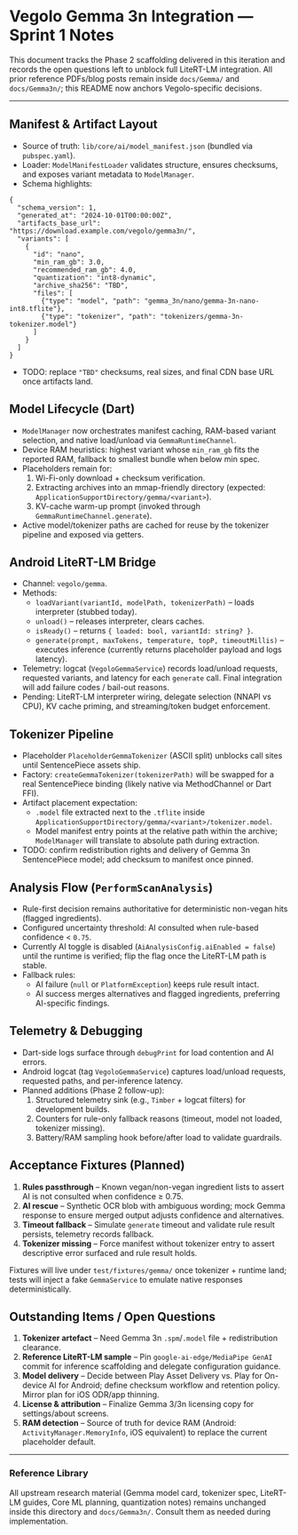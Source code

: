 # Vegolo Gemma 3n Integration — Sprint 1 Notes

This document tracks the Phase 2 scaffolding delivered in this iteration and records the open questions left to unblock full LiteRT-LM integration. All prior reference PDFs/blog posts remain inside `docs/Gemma/` and `docs/Gemma3n/`; this README now anchors Vegolo-specific decisions.

---

## Manifest & Artifact Layout

- Source of truth: `lib/core/ai/model_manifest.json` (bundled via `pubspec.yaml`).
- Loader: `ModelManifestLoader` validates structure, ensures checksums, and exposes variant metadata to `ModelManager`.
- Schema highlights:

```jsonc
{
  "schema_version": 1,
  "generated_at": "2024-10-01T00:00:00Z",
  "artifacts_base_url": "https://download.example.com/vegolo/gemma3n/",
  "variants": [
    {
      "id": "nano",
      "min_ram_gb": 3.0,
      "recommended_ram_gb": 4.0,
      "quantization": "int8-dynamic",
      "archive_sha256": "TBD",
      "files": [
        {"type": "model", "path": "gemma_3n/nano/gemma-3n-nano-int8.tflite"},
        {"type": "tokenizer", "path": "tokenizers/gemma-3n-tokenizer.model"}
      ]
    }
  ]
}
```

- TODO: replace `"TBD"` checksums, real sizes, and final CDN base URL once artifacts land.

## Model Lifecycle (Dart)

- `ModelManager` now orchestrates manifest caching, RAM-based variant selection, and native load/unload via `GemmaRuntimeChannel`.
- Device RAM heuristics: highest variant whose `min_ram_gb` fits the reported RAM, fallback to smallest bundle when below min spec.
- Placeholders remain for:
  1. Wi-Fi-only download + checksum verification.
  2. Extracting archives into an mmap-friendly directory (expected: `ApplicationSupportDirectory/gemma/<variant>`).
  3. KV-cache warm-up prompt (invoked through `GemmaRuntimeChannel.generate`).
- Active model/tokenizer paths are cached for reuse by the tokenizer pipeline and exposed via getters.

## Android LiteRT-LM Bridge

- Channel: `vegolo/gemma`.
- Methods:
  - `loadVariant(variantId, modelPath, tokenizerPath)` – loads interpreter (stubbed today).
  - `unload()` – releases interpreter, clears caches.
  - `isReady()` – returns `{ loaded: bool, variantId: string? }`.
  - `generate(prompt, maxTokens, temperature, topP, timeoutMillis)` – executes inference (currently returns placeholder payload and logs latency).
- Telemetry: logcat (`VegoloGemmaService`) records load/unload requests, requested variants, and latency for each `generate` call. Final integration will add failure codes / bail-out reasons.
- Pending: LiteRT-LM interpreter wiring, delegate selection (NNAPI vs CPU), KV cache priming, and streaming/token budget enforcement.

## Tokenizer Pipeline

- Placeholder `PlaceholderGemmaTokenizer` (ASCII split) unblocks call sites until SentencePiece assets ship.
- Factory: `createGemmaTokenizer(tokenizerPath)` will be swapped for a real SentencePiece binding (likely native via MethodChannel or Dart FFI).
- Artifact placement expectation:
  - `.model` file extracted next to the `.tflite` inside `ApplicationSupportDirectory/gemma/<variant>/tokenizer.model`.
  - Model manifest entry points at the relative path within the archive; `ModelManager` will translate to absolute path during extraction.
- TODO: confirm redistribution rights and delivery of Gemma 3n SentencePiece model; add checksum to manifest once pinned.

## Analysis Flow (`PerformScanAnalysis`)

- Rule-first decision remains authoritative for deterministic non-vegan hits (flagged ingredients).
- Configured uncertainty threshold: AI consulted when rule-based confidence < `0.75`.
- Currently AI toggle is disabled (`AiAnalysisConfig.aiEnabled = false`) until the runtime is verified; flip the flag once the LiteRT-LM path is stable.
- Fallback rules:
  - AI failure (`null` or `PlatformException`) keeps rule result intact.
  - AI success merges alternatives and flagged ingredients, preferring AI-specific findings.

## Telemetry & Debugging

- Dart-side logs surface through `debugPrint` for load contention and AI errors.
- Android logcat (tag `VegoloGemmaService`) captures load/unload requests, requested paths, and per-inference latency.
- Planned additions (Phase 2 follow-up):
  1. Structured telemetry sink (e.g., `Timber` + logcat filters) for development builds.
  2. Counters for rule-only fallback reasons (timeout, model not loaded, tokenizer missing).
  3. Battery/RAM sampling hook before/after load to validate guardrails.

## Acceptance Fixtures (Planned)

1. **Rules passthrough** – Known vegan/non-vegan ingredient lists to assert AI is not consulted when confidence ≥ 0.75.
2. **AI rescue** – Synthetic OCR blob with ambiguous wording; mock Gemma response to ensure merged output adjusts confidence and alternatives.
3. **Timeout fallback** – Simulate `generate` timeout and validate rule result persists, telemetry records fallback.
4. **Tokenizer missing** – Force manifest without tokenizer entry to assert descriptive error surfaced and rule result holds.

Fixtures will live under `test/fixtures/gemma/` once tokenizer + runtime land; tests will inject a fake `GemmaService` to emulate native responses deterministically.

## Outstanding Items / Open Questions

1. **Tokenizer artefact** – Need Gemma 3n `.spm`/`.model` file + redistribution clearance.
2. **Reference LiteRT-LM sample** – Pin `google-ai-edge/MediaPipe GenAI` commit for inference scaffolding and delegate configuration guidance.
3. **Model delivery** – Decide between Play Asset Delivery vs. Play for On-device AI for Android; define checksum workflow and retention policy. Mirror plan for iOS ODR/app thinning.
4. **License & attribution** – Finalize Gemma 3/3n licensing copy for settings/about screens.
5. **RAM detection** – Source of truth for device RAM (Android: `ActivityManager.MemoryInfo`, iOS equivalent) to replace the current placeholder default.

---

### Reference Library

All upstream research material (Gemma model card, tokenizer spec, LiteRT-LM guides, Core ML planning, quantization notes) remains unchanged inside this directory and `docs/Gemma3n/`. Consult them as needed during implementation.
